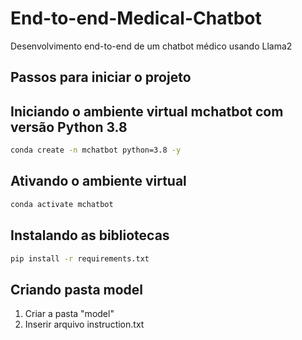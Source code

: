 # End-to-end-Medical-Chatbot
Desenvolvimento end-to-end de um chatbot médico usando Llama2

## Passos para iniciar o projeto


## Iniciando o ambiente virtual mchatbot com versão Python 3.8
```zsh
conda create -n mchatbot python=3.8 -y
```

## Ativando o ambiente virtual
```zsh
conda activate mchatbot
```

## Instalando as bibliotecas
```zsh
pip install -r requirements.txt
```

## Criando pasta model
1. Criar a pasta "model"
2. Inserir arquivo instruction.txt 